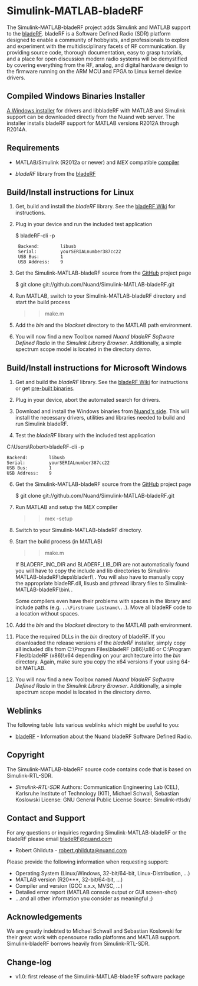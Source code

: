 Simulink-MATLAB-bladeRF
================

The Simulink-MATLAB-bladeRF project adds Simulink and MATLAB support to the [bladeRF](https://nuand.com/bladeRF). bladeRF is a Software Defined Radio (SDR) platform designed to enable a community of hobbyists, and professionals to explore and experiment with the multidisciplinary facets of RF communication. By providing source code, thorough documentation, easy to grasp tutorials, and a place for open discussion modern radio systems will be demystified by covering everything from the RF, analog, and digital hardware design to the firmware running on the ARM MCU and FPGA to Linux kernel device drivers.

Compiled Windows Binaries Installer
-----------------------------------

[A Windows installer](https://nuand.com/downloads/bladerf_win_installer.exe) for drivers and libbladeRF with MATLAB and Simulink support can be downloaded directly from the Nuand web server. The installer installs bladeRF support for MATLAB versions R2012A through R2014A.

Requirements
------------

- MATLAB/Simulink (R2012a or newer) and *MEX* compatible [compiler](http://www.mathworks.de/support/compilers)

- *bladeRF* library from the [bladeRF](https://github.com/Nuand/bladeRF "bladeRF project page")

Build/Install instructions for Linux
------------------------------------

1. Get, build and install the *bladeRF* library. See the [bladeRF Wiki](https://github.com/Nuand/bladeRF/wiki/) for instructions.

2. Plug in your device and run the included test application

    $ bladeRF-cli -p

        Backend:        libusb
        Serial:         yourSERIALnumber387cc22
        USB Bus:        1
        USB Address:    9

3. Get the Simulink-MATLAB-bladeRF source from the [GitHub](https://github.com/Nuand/Simulink-MATLAB-bladeRF) project page

    $ git clone git://github.com/Nuand/Simulink-MATLAB-bladeRF.git

4. Run MATLAB, switch to your Simulink-MATLAB-bladeRF directory and start the build process

    >> make.m

5. Add the *bin* and the *blockset* directory to the MATLAB path environment.

6. You will now find a new Toolbox named *Nuand bladeRF Software Defined Radio* in the *Simulink Library Browser*. Additionally, a simple spectrum scope model is located in the directory *demo*.


Build/Install instructions for Microsoft Windows
------------------------------------------------

1. Get and build the *bladeRF* library. See the [bladeRF Wiki](https://github.com/Nuand/bladeRF) for instructions or get [pre-built binaries](https://nuand.com/downloads/bladerf_win_installer.exe).

2. Plug in your device, abort the automated search for drivers.

3. Download and install the Windows binaries from [Nuand's side](https://nuand.com/downloads/bladerf_win_installer.exe). This will install the necessary drivers, utilities and libraries needed to build and run Simulink bladeRF.

4. Test the *bladeRF* library with the included test application

C:\Users\Robert>bladeRF-cli -p

    Backend:        libusb
    Serial:         yourSERIALnumber387cc22
    USB Bus:        1
    USB Address:    9

6. Get the Simulink-MATLAB-bladeRF source from the [GitHub](https://github.com/Simulink-MATLAB-bladeRF) project page

    $ git clone git://github.com/Nuand/Simulink-MATLAB-bladeRF.git

7. Run MATLAB and setup the *MEX* compiler

    >> mex -setup

8. Switch to your Simulink-MATLAB-bladeRF directory.

9. Start the build process (in MATLAB)

    >> make.m

    If BLADERF_INC_DIR and BLADERF_LIB_DIR are not automatically found you will have to copy the include and lib directories to Simulink-MATLAB-bladeRF\deps\bladerf\ . You will also have to manually copy the appropriate bladeRF.dll, lisusb and pthread library files to Simulink-MATLAB-bladeRF\bin\ .

    Some compilers even have their problems with spaces in the library and include paths (e.g. `..\Firstname Lastname\..`). Move all bladeRF code to a location without spaces.


10. Add the *bin* and the *blockset* directory to the MATLAB path environment.

11. Place the required DLLs in the *bin* directory of bladeRF. If you downloaded the release versions of the *bladeRF* installer, simply copy all included dlls from C:\Program Files\bladeRF (x86)\x86 or C:\Program Files\bladeRF (x86)\x64 depending on your architecture into the *bin* directory. Again, make sure you copy the x64 versions if your using 64-bit MATLAB.

12. You will now find a new Toolbox named *Nuand bladeRF Software Defined Radio* in the *Simulink Library Browser*. Additionally, a simple spectrum scope model is located in the directory *demo*.

Weblinks
--------

The following table lists various weblinks which might be useful to you:

- [bladeRF](https://nuand.com/bladeRF) - Information about the Nuand bladeRF Software Defined Radio.

Copyright
---------

The Simulink-MATLAB-bladeRF source code contains code that is based on Simulink-RTL-SDR.

- *Simulink-RTL-SDR*
  Authors: Communication Engineering Lab (CEL), Karlsruhe Institute of Technology (KIT), Michael Schwall, Sebastian Koslowski
  License: GNU General Public License
  Source:  Simulink-rtlsdr/

Contact and Support
-------------------

For any questions or inquiries regarding Simulink-MATLAB-bladeRF or the bladeRF please email [bladeRF@nuand.com](mailto:bladerf@nuand.com)

- Robert Ghilduta - [robert.ghilduta@nuand.com](mailto:robert.ghilduta@nuand.com)

Please provide the following information when requesting support:

- Operating System (Linux/Windows, 32-bit/64-bit, Linux-Distribution, ...)
- MATLAB version (R20***, 32-bit/64-bit, ...)
- Compiler and version (GCC x.x.x, MVSC, ...)
- Detailed error report (MATLAB console output or GUI screen-shot)
- ...and all other information you consider as meaningful ;)


Acknowledgements
----------------

We are greatly indebted to Michael Schwall and Sebastian Koslowski for their great work with opensource radio platforms and MATLAB support. Simulink-bladeRF borrows heavily from Simulink-RTL-SDR.

Change-log
---------

- v1.0: first release of the Simulink-MATLAB-bladeRF software package
